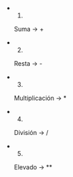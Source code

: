 - 1.
    Suma -> +

- 2.
    Resta -> -

- 3.
    Multiplicación -> *

- 4.
    División -> /

- 5.
    Elevado -> **
